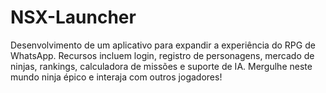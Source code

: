 # NSX-Launcher
Desenvolvimento de um aplicativo para expandir a experiência do RPG de WhatsApp. Recursos incluem login, registro de personagens, mercado de ninjas, rankings, calculadora de missões e suporte de IA. Mergulhe neste mundo ninja épico e interaja com outros jogadores!
